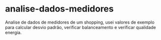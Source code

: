 # analise-dados-medidores
Analise de dados de medidores de um shopping, usei valores de exemplo para calcular desvio padrão, verificar balanceamento e verificar qualidade energia.
